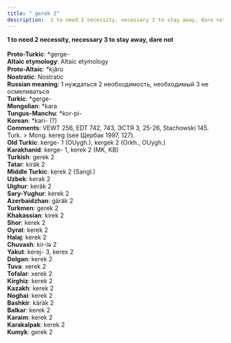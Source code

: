 ```yaml
---
title: " gerek 2"
description:  1 to need 2 necessity, necessary 3 to stay away, dare not
---
```

<p data-pagefind-weight="0.5">
<strong> 1 to need 2 necessity, necessary 3 to stay away, dare not</strong><br><br>
<strong>Proto-Turkic</strong>:  *gẹrge-<br>
<strong>Altaic etymology</strong>:  Altaic etymology<br>
<strong> Proto-Altaic</strong>:  *ki̯ăru<br>
<strong>Nostratic</strong>:  Nostratic<br>
<strong>Russian meaning</strong>:  1 нуждаться 2 необходимость, необходимый 3 не осмеливаться<br>
<strong>Turkic</strong>:  *gẹrge-<br>
<strong>Mongolian</strong>:  *kara<br>
<strong>Tungus-Manchu</strong>:  *kor-pi-<br>
<strong>Korean</strong>:  *kari- (?)<br>
<strong>Comments</strong>:  VEWT 256, EDT 742, 743, ЭСТЯ 3, 25-26, Stachowski 145. Turk. > Mong. kereg (see Щербак 1997, 127).<br>
<strong>Old Turkic</strong>:  kerge- 1 (OUygh.), kergek 2 (Orkh., OUygh.)<br>
<strong>Karakhanid</strong>:  kerge- 1, kerek 2 (MK, KB)<br>
<strong>Turkish</strong>:  gerek 2<br>
<strong>Tatar</strong>:  kiräk 2<br>
<strong>Middle Turkic</strong>:  kẹrek 2 (Sangl.)<br>
<strong>Uzbek</strong>:  kerak 2<br>
<strong>Uighur</strong>:  keräk 2<br>
<strong>Sary-Yughur</strong>:  kerek 2<br>
<strong>Azerbaidzhan</strong>:  gäräk 2<br>
<strong>Turkmen</strong>:  gerek 2<br>
<strong>Khakassian</strong>:  kirek 2<br>
<strong>Shor</strong>:  kerek 2<br>
<strong>Oyrat</strong>:  kerek 2<br>
<strong>Halaj</strong>:  kerek 2<br>
<strong>Chuvash</strong>:  kir-lǝ 2<br>
<strong>Yakut</strong>:  kerej- 3, kerex 2<br>
<strong>Dolgan</strong>:  kerek 2<br>
<strong>Tuva</strong>:  xerek 2<br>
<strong>Tofalar</strong>:  xerek 2<br>
<strong>Kirghiz</strong>:  kerek 2<br>
<strong>Kazakh</strong>:  kerek 2<br>
<strong>Noghai</strong>:  kerek 2<br>
<strong>Bashkir</strong>:  käräk 2<br>
<strong>Balkar</strong>:  kerek 2<br>
<strong>Karaim</strong>:  kerek 2<br>
<strong>Karakalpak</strong>:  kerek 2<br>
<strong>Kumyk</strong>:  gerek 2<br>

</p>
